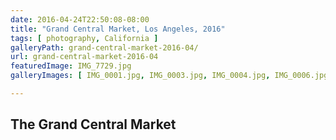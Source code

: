 ```yaml
---
date: 2016-04-24T22:50:08-08:00
title: "Grand Central Market, Los Angeles, 2016"
tags: [ photography, California ]
galleryPath: grand-central-market-2016-04/
url: grand-central-market-2016-04
featuredImage: IMG_7729.jpg
galleryImages: [ IMG_0001.jpg, IMG_0003.jpg, IMG_0004.jpg, IMG_0006.jpg, IMG_0017.jpg, IMG_0019.jpg, IMG_0023.jpg, IMG_0028.jpg, IMG_0029.jpg, IMG_0030.jpg, IMG_0032.jpg, IMG_0033.jpg, IMG_0038.jpg, IMG_0040.jpg, IMG_0041.jpg, IMG_0042.jpg, IMG_0057.jpg, IMG_0058-Edit.jpg, IMG_0059.jpg, IMG_9988.jpg, IMG_9989.jpg, IMG_9990.jpg, IMG_9996.jpg, IMG_9997-Edit.jpg, IMG_9998.jpg ]

---
```


## The Grand Central Market
